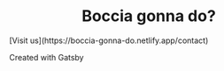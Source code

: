 <h1 align="center">
  Boccia gonna do?
</h1>
[Visit us](https://boccia-gonna-do.netlify.app/contact)

Created with Gatsby
